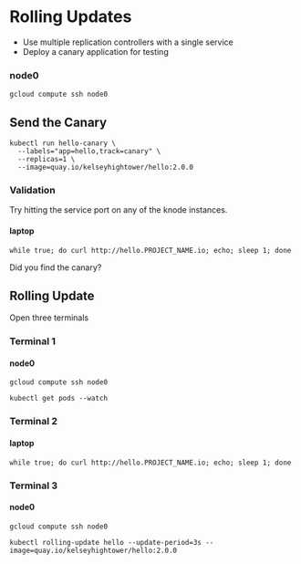 # Rolling Updates

* Use multiple replication controllers with a single service
* Deploy a canary application for testing

### node0

```
gcloud compute ssh node0
```

## Send the Canary

```
kubectl run hello-canary \
  --labels="app=hello,track=canary" \
  --replicas=1 \
  --image=quay.io/kelseyhightower/hello:2.0.0
```

### Validation

Try hitting the service port on any of the knode instances.

#### laptop

```
while true; do curl http://hello.PROJECT_NAME.io; echo; sleep 1; done
```

Did you find the canary?

## Rolling Update

Open three terminals

### Terminal 1

#### node0

```
gcloud compute ssh node0
```

```
kubectl get pods --watch
```

### Terminal 2

#### laptop

```
while true; do curl http://hello.PROJECT_NAME.io; echo; sleep 1; done
```

### Terminal 3

#### node0

```
gcloud compute ssh node0
```

```
kubectl rolling-update hello --update-period=3s --image=quay.io/kelseyhightower/hello:2.0.0
```
